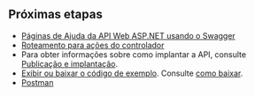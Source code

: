 ## <a name="next-steps"></a>Próximas etapas

* [Páginas de Ajuda da API Web ASP.NET usando o Swagger](xref:tutorials/web-api-help-pages-using-swagger)
* [Roteamento para ações do controlador](xref:mvc/controllers/routing)
* Para obter informações sobre como implantar a API, consulte [Publicação e implantação](xref:publishing/index).
* [Exibir ou baixar o código de exemplo](https://github.com/aspnet/Docs/tree/master/aspnetcore/tutorials/first-web-api/sample). Consulte [como baixar](xref:tutorials/index#how-to-download-a-sample).
* [Postman](https://www.getpostman.com/)
